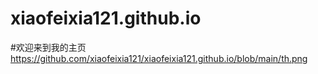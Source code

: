 # xiaofeixia121.github.io
#欢迎来到我的主页
https://github.com/xiaofeixia121/xiaofeixia121.github.io/blob/main/th.png
